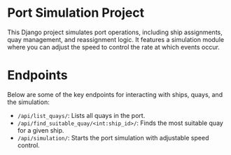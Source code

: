 # Port Simulation Project

This Django project simulates port operations, including ship assignments, quay management, and reassignment logic. It features a simulation module where you can adjust the speed to control the rate at which events occur.


# Endpoints

Below are some of the key endpoints for interacting with ships, quays, and the simulation:

- ```/api/list_quays/```: Lists all quays in the port.
- ```/api/find_suitable_quay/<int:ship_id>/```: Finds the most suitable quay for a given ship.
- ```/api/simulation/```: Starts the port simulation with adjustable speed control.